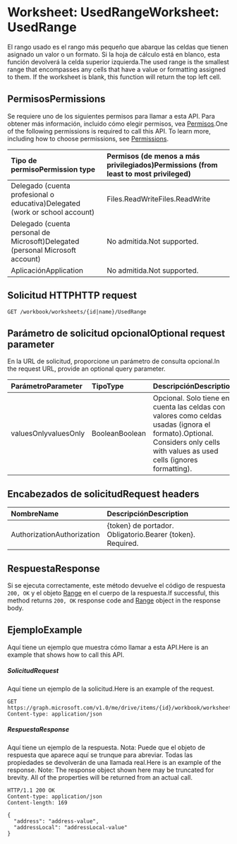 # <a name="worksheet-usedrange"></a><span data-ttu-id="d79f0-101">Worksheet: UsedRange</span><span class="sxs-lookup"><span data-stu-id="d79f0-101">Worksheet: UsedRange</span></span>

<span data-ttu-id="d79f0-p101">El rango usado es el rango más pequeño que abarque las celdas que tienen asignado un valor o un formato. Si la hoja de cálculo está en blanco, esta función devolverá la celda superior izquierda.</span><span class="sxs-lookup"><span data-stu-id="d79f0-p101">The used range is the smallest range that encompasses any cells that have a value or formatting assigned to them. If the worksheet is blank, this function will return the top left cell.</span></span>
## <a name="permissions"></a><span data-ttu-id="d79f0-104">Permisos</span><span class="sxs-lookup"><span data-stu-id="d79f0-104">Permissions</span></span>
<span data-ttu-id="d79f0-p102">Se requiere uno de los siguientes permisos para llamar a esta API. Para obtener más información, incluido cómo elegir permisos, vea [Permisos](../../../concepts/permissions_reference.md).</span><span class="sxs-lookup"><span data-stu-id="d79f0-p102">One of the following permissions is required to call this API. To learn more, including how to choose permissions, see [Permissions](../../../concepts/permissions_reference.md).</span></span>

|<span data-ttu-id="d79f0-107">Tipo de permiso</span><span class="sxs-lookup"><span data-stu-id="d79f0-107">Permission type</span></span>      | <span data-ttu-id="d79f0-108">Permisos (de menos a más privilegiados)</span><span class="sxs-lookup"><span data-stu-id="d79f0-108">Permissions (from least to most privileged)</span></span>              |
|:--------------------|:---------------------------------------------------------|
|<span data-ttu-id="d79f0-109">Delegado (cuenta profesional o educativa)</span><span class="sxs-lookup"><span data-stu-id="d79f0-109">Delegated (work or school account)</span></span> | <span data-ttu-id="d79f0-110">Files.ReadWrite</span><span class="sxs-lookup"><span data-stu-id="d79f0-110">Files.ReadWrite</span></span>    |
|<span data-ttu-id="d79f0-111">Delegado (cuenta personal de Microsoft)</span><span class="sxs-lookup"><span data-stu-id="d79f0-111">Delegated (personal Microsoft account)</span></span> | <span data-ttu-id="d79f0-112">No admitida.</span><span class="sxs-lookup"><span data-stu-id="d79f0-112">Not supported.</span></span>    |
|<span data-ttu-id="d79f0-113">Aplicación</span><span class="sxs-lookup"><span data-stu-id="d79f0-113">Application</span></span> | <span data-ttu-id="d79f0-114">No admitida.</span><span class="sxs-lookup"><span data-stu-id="d79f0-114">Not supported.</span></span> |

## <a name="http-request"></a><span data-ttu-id="d79f0-115">Solicitud HTTP</span><span class="sxs-lookup"><span data-stu-id="d79f0-115">HTTP request</span></span>
<!-- { "blockType": "ignored" } -->
```http
GET /workbook/worksheets/{id|name}/UsedRange

```

## <a name="optional-request-parameter"></a><span data-ttu-id="d79f0-116">Parámetro de solicitud opcional</span><span class="sxs-lookup"><span data-stu-id="d79f0-116">Optional request parameter</span></span>
<span data-ttu-id="d79f0-117">En la URL de solicitud, proporcione un parámetro de consulta opcional.</span><span class="sxs-lookup"><span data-stu-id="d79f0-117">In the request URL, provide an optional query parameter.</span></span>

| <span data-ttu-id="d79f0-118">Parámetro</span><span class="sxs-lookup"><span data-stu-id="d79f0-118">Parameter</span></span>    | <span data-ttu-id="d79f0-119">Tipo</span><span class="sxs-lookup"><span data-stu-id="d79f0-119">Type</span></span>   |<span data-ttu-id="d79f0-120">Descripción</span><span class="sxs-lookup"><span data-stu-id="d79f0-120">Description</span></span>|
|:---------------|:--------|:----------|
|<span data-ttu-id="d79f0-121">valuesOnly</span><span class="sxs-lookup"><span data-stu-id="d79f0-121">valuesOnly</span></span>|<span data-ttu-id="d79f0-122">Boolean</span><span class="sxs-lookup"><span data-stu-id="d79f0-122">Boolean</span></span>|<span data-ttu-id="d79f0-p103">Opcional. Solo tiene en cuenta las celdas con valores como celdas usadas (ignora el formato).</span><span class="sxs-lookup"><span data-stu-id="d79f0-p103">Optional. Considers only cells with values as used cells (ignores formatting).</span></span>|

## <a name="request-headers"></a><span data-ttu-id="d79f0-125">Encabezados de solicitud</span><span class="sxs-lookup"><span data-stu-id="d79f0-125">Request headers</span></span>
| <span data-ttu-id="d79f0-126">Nombre</span><span class="sxs-lookup"><span data-stu-id="d79f0-126">Name</span></span>       | <span data-ttu-id="d79f0-127">Descripción</span><span class="sxs-lookup"><span data-stu-id="d79f0-127">Description</span></span>|
|:---------------|:----------|
| <span data-ttu-id="d79f0-128">Authorization</span><span class="sxs-lookup"><span data-stu-id="d79f0-128">Authorization</span></span>  | <span data-ttu-id="d79f0-p104">{token} de portador. Obligatorio.</span><span class="sxs-lookup"><span data-stu-id="d79f0-p104">Bearer {token}. Required.</span></span> |

## <a name="response"></a><span data-ttu-id="d79f0-131">Respuesta</span><span class="sxs-lookup"><span data-stu-id="d79f0-131">Response</span></span>

<span data-ttu-id="d79f0-132">Si se ejecuta correctamente, este método devuelve el código de respuesta `200, OK` y el objeto [Range](../resources/range.md) en el cuerpo de la respuesta.</span><span class="sxs-lookup"><span data-stu-id="d79f0-132">If successful, this method returns `200, OK` response code and [Range](../resources/range.md) object in the response body.</span></span>

## <a name="example"></a><span data-ttu-id="d79f0-133">Ejemplo</span><span class="sxs-lookup"><span data-stu-id="d79f0-133">Example</span></span>
<span data-ttu-id="d79f0-134">Aquí tiene un ejemplo que muestra cómo llamar a esta API.</span><span class="sxs-lookup"><span data-stu-id="d79f0-134">Here is an example that shows how to call this API.</span></span>
##### <a name="request"></a><span data-ttu-id="d79f0-135">Solicitud</span><span class="sxs-lookup"><span data-stu-id="d79f0-135">Request</span></span>
<span data-ttu-id="d79f0-136">Aquí tiene un ejemplo de la solicitud.</span><span class="sxs-lookup"><span data-stu-id="d79f0-136">Here is an example of the request.</span></span>
<!-- {
  "blockType": "request",
  "name": "worksheet_usedrange"
}-->
```http
GET https://graph.microsoft.com/v1.0/me/drive/items/{id}/workbook/worksheets/{id|name}/UsedRange(valuesOnly=true)
Content-type: application/json

```

##### <a name="response"></a><span data-ttu-id="d79f0-137">Respuesta</span><span class="sxs-lookup"><span data-stu-id="d79f0-137">Response</span></span>
<span data-ttu-id="d79f0-p105">Aquí tiene un ejemplo de la respuesta. Nota: Puede que el objeto de respuesta que aparece aquí se trunque para abreviar. Todas las propiedades se devolverán de una llamada real.</span><span class="sxs-lookup"><span data-stu-id="d79f0-p105">Here is an example of the response. Note: The response object shown here may be truncated for brevity. All of the properties will be returned from an actual call.</span></span>
<!-- {
  "blockType": "response",
  "truncated": true,
  "@odata.type": "microsoft.graph.range"
} -->
```http
HTTP/1.1 200 OK
Content-type: application/json
Content-length: 169

{
  "address": "address-value",
  "addressLocal": "addressLocal-value"
}
```

<!-- uuid: 8fcb5dbc-d5aa-4681-8e31-b001d5168d79
2015-10-25 14:57:30 UTC -->
<!-- {
  "type": "#page.annotation",
  "description": "Worksheet: UsedRange",
  "keywords": "",
  "section": "documentation",
  "tocPath": ""
}-->
